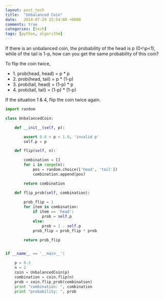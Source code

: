 ```yaml
---
layout: post_tech
title:  "Unbalanced Coin"
date:   2014-07-29 22:54:00 +0800
comments: true
categories: [tech]
tags: [python, algorithm]
---
```


If there is an unbalanced coin, the probability of the head is p (0\<\p\<1), while
of the tail is 1-p, how can you get the same probability of this coin?

To flip the coin twice,
 
- 1\. prob(head, head) = p * p
- 2\. prob(head, tail) = p * (1-p)
- 3\. prob(tail, head) = (1-p) * p
- 4\. prob(tail, tail) = (1-p) * (1-p)

If the situation 1 & 4, flip the coin twice again.

```python
import random

class UnbalancedCoin:

    def __init__(self, p):

        assert 0.0 < p < 1.0, 'invalid p'
        self.p = p

    def flip(self, n):

        combination = []
        for i in range(n):
            pos = random.choice(['head', 'tail'])
            combination.append(pos)

        return combination 

    def flip_prob(self, combination):
        
        prob_flip = 1
        for item in combination:
            if item == 'head':
                prob = self.p
            else:
                prob = 1 - self.p
            prob_flip = prob_flip * prob

        return prob_flip


if __name__ == '__main__':

    p = 0.3
    n = 2
    coin = UnbalancedCoin(p)
    combination = coin.flip(n)
    prob = coin.flip_prob(combination)
    print "combination: ", combination
    print "probability: ", prob
```    

